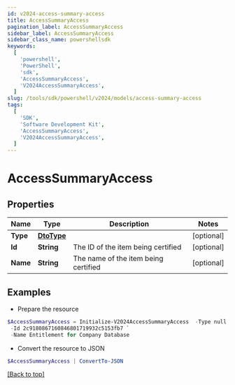 ```yaml
---
id: v2024-access-summary-access
title: AccessSummaryAccess
pagination_label: AccessSummaryAccess
sidebar_label: AccessSummaryAccess
sidebar_class_name: powershellsdk
keywords:
  [
    'powershell',
    'PowerShell',
    'sdk',
    'AccessSummaryAccess',
    'V2024AccessSummaryAccess',
  ]
slug: /tools/sdk/powershell/v2024/models/access-summary-access
tags:
  [
    'SDK',
    'Software Development Kit',
    'AccessSummaryAccess',
    'V2024AccessSummaryAccess',
  ]
---
```


# AccessSummaryAccess

## Properties

| Name | Type | Description | Notes |
| --- | --- | --- | --- |
| **Type** | [**DtoType**](dto-type) |  | [optional] |
| **Id** | **String** | The ID of the item being certified | [optional] |
| **Name** | **String** | The name of the item being certified | [optional] |

## Examples

- Prepare the resource

```powershell
$AccessSummaryAccess = Initialize-V2024AccessSummaryAccess  -Type null `
 -Id 2c9180867160846801719932c5153fb7 `
 -Name Entitlement for Company Database
```

- Convert the resource to JSON

```powershell
$AccessSummaryAccess | ConvertTo-JSON
```

[[Back to top]](#)
